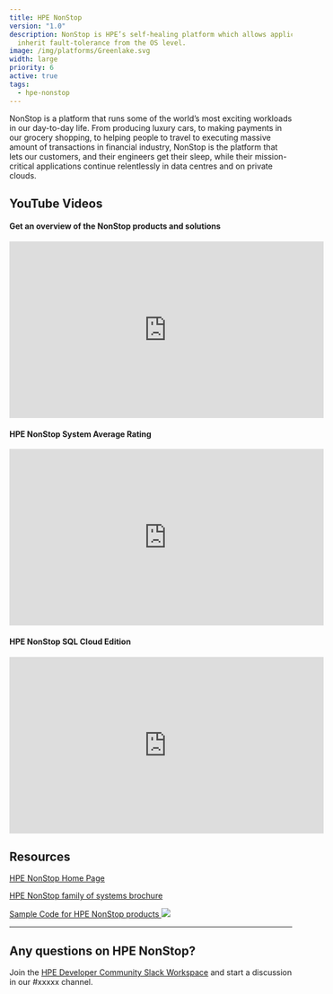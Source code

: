 ```yaml
---
title: HPE NonStop
version: "1.0"
description: NonStop is HPE’s self-healing platform which allows applications to
  inherit fault-tolerance from the OS level.
image: /img/platforms/Greenlake.svg
width: large
priority: 6
active: true
tags:
  - hpe-nonstop
---
```

NonStop is a platform that runs some of the world’s most exciting workloads in our day-to-day life. From producing luxury cars, to making payments in our grocery shopping, to helping people to travel to executing massive amount of transactions in financial industry, NonStop is the platform that lets our customers, and their engineers get their sleep, while their mission-critical applications continue relentlessly in data centres and on private clouds. 


## YouTube Videos

#### Get an overview of the NonStop products and solutions
<iframe width="560" height="315" src="https://www.youtube.com/embed/Kel5ft2bUDo" title="YouTube video player" frameborder="0" allow="accelerometer; autoplay; clipboard-write; encrypted-media; gyroscope; picture-in-picture; web-share" allowfullscreen></iframe>

#### HPE NonStop System Average Rating
<iframe width="560" height="315" src="https://www.youtube.com/embed/R9OWC5jRpuE" title="YouTube video player" frameborder="0" allow="accelerometer; autoplay; clipboard-write; encrypted-media; gyroscope; picture-in-picture; web-share" allowfullscreen></iframe>

#### HPE NonStop SQL Cloud Edition
<iframe width="560" height="315" src="https://www.youtube.com/embed/5b-h20SduTc" title="YouTube video player" frameborder="0" allow="accelerometer; autoplay; clipboard-write; encrypted-media; gyroscope; picture-in-picture; web-share" allowfullscreen></iframe>

## Resources

[HPE NonStop Home Page](https://www.hpe.com/us/en/servers/nonstop.html)

[HPE NonStop family of systems brochure](https://www.hpe.com/psnow/doc/4aa4-2988enw)

[Sample Code for HPE NonStop products ![](Github)](https://github.com/HewlettPackard/NonStop)


- - -

## Any questions on HPE NonStop?

Join the [HPE Developer Community Slack Workspace](https://developer.hpe.com/slack-signup) and start a discussion in our #xxxxx channel.